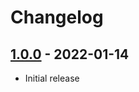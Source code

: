 # Changelog

## [1.0.0] - 2022-01-14
- Initial release 

<!---
## [Unreleased]
### Changed
- ...
--->

[1.0.0]: https://github.com/pilcrowls/pilcrowls-translation-provider/releases/tag/v1.0.0
<!---
[Unreleased]: https://github.com/pilcrowls/pilcrowls-translation-provider/compare/v1.0.0...HEAD
--->
